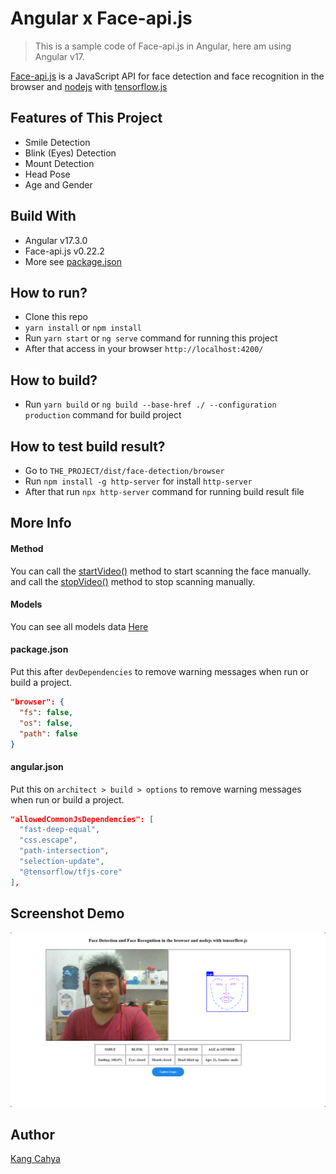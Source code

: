 # Angular x Face-api.js
> This is a sample code of Face-api.js in Angular, here am using Angular v17.

[Face-api.js](https://github.com/justadudewhohacks/face-api.js) is a JavaScript API for face detection and face recognition in the browser and [nodejs](https://github.com/nodejs/node) with [tensorflow.js](https://github.com/tensorflow/tfjs)

## Features of This Project
- Smile Detection
- Blink (Eyes) Detection
- Mount Detection
- Head Pose
- Age and Gender

## Build With
- Angular v17.3.0
- Face-api.js v0.22.2
- More see [package.json](https://github.com/dyazincahya-blog/angular-face-api/blob/main/package.json)

## How to run?
- Clone this repo
- ```yarn install``` or ```npm install```
- Run ```yarn start``` or ```ng serve``` command for running this project
- After that access in your browser ```http://localhost:4200/```

## How to build?
- Run ```yarn build``` or ```ng build --base-href ./ --configuration production``` command for build project

## How to test build result?
- Go to ```THE_PROJECT/dist/face-detection/browser```
- Run ```npm install -g http-server``` for install ```http-server```
- After that run ```npx http-server``` command for running build result file

## More Info
#### Method
You can call the [startVideo()](https://github.com/dyazincahya-blog/angular-face-api/blob/main/src/app/face-api/face-api.component.ts#L40) method to start scanning the face manually. and call the [stopVideo()](https://github.com/dyazincahya-blog/angular-face-api/blob/main/src/app/face-api/face-api.component.ts#L58) method to stop scanning manually.

#### Models
You can see all models data [Here](https://github.com/dyazincahya-blog/angular-face-api/tree/main/src/assets/models)

#### package.json
Put this after ```devDependencies``` to remove warning messages when run or build a project.
```json
"browser": {
  "fs": false,
  "os": false,
  "path": false
}
```

#### angular.json
Put this on ```architect > build > options``` to remove warning messages when run or build a project.
```json
"allowedCommonJsDependencies": [
  "fast-deep-equal",
  "css.escape",
  "path-intersection",
  "selection-update",
  "@tensorflow/tfjs-core"
],
```

## Screenshot Demo
![screenshot demo](https://raw.githubusercontent.com/dyazincahya-blog/angular-face-api/refs/heads/main/screenshot-demo.png)

## Author
[Kang Cahya](https://www.kang-cahya.com)
